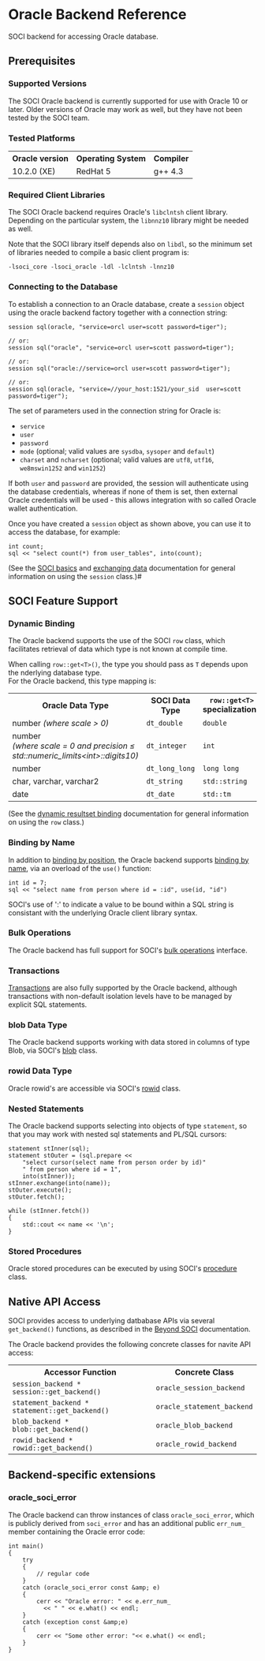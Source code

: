 # Oracle Backend Reference

SOCI backend for accessing Oracle database.

## Prerequisites

### Supported Versions

The SOCI Oracle backend is currently supported for use with Oracle 10 or later.
Older versions of Oracle may work as well, but they have not been tested by the SOCI team.

### Tested Platforms

<table>
<tbody>
<tr><th>Oracle version</th><th>Operating System</th><th>Compiler</th></tr>
<tr><td>10.2.0 (XE)</td><td>RedHat 5</td><td>g++ 4.3</td></tr>
</tbody>
</table>

### Required Client Libraries

The SOCI Oracle backend requires Oracle's `libclntsh` client library. Depending on the particular system, the `libnnz10` library might be needed as well.

Note that the SOCI library itself depends also on `libdl`, so the minimum set of libraries needed to compile a basic client program is:

    -lsoci_core -lsoci_oracle -ldl -lclntsh -lnnz10

### Connecting to the Database

To establish a connection to an Oracle database, create a `session` object using the oracle backend factory together with a connection string:

    session sql(oracle, "service=orcl user=scott password=tiger");

    // or:
    session sql("oracle", "service=orcl user=scott password=tiger");

    // or:
    session sql("oracle://service=orcl user=scott password=tiger");

    // or:
    session sql(oracle, "service=//your_host:1521/your_sid  user=scott password=tiger");    

The set of parameters used in the connection string for Oracle is:

* `service`
* `user`
* `password`
* `mode` (optional; valid values are `sysdba`, `sysoper` and `default`)
* `charset` and `ncharset` (optional; valid values are `utf8`, `utf16`, `we8mswin1252` and `win1252`)

If both `user` and `password` are provided, the session will authenticate using the database credentials, whereas if none of them is set, then external Oracle credentials will be used - this allows integration with so called Oracle wallet authentication.

Once you have created a `session` object as shown above, you can use it to access the database, for example:

    int count;
    sql << "select count(*) from user_tables", into(count);

(See the [SOCI basics](../basics.html) and [exchanging data](../exchange.html) documentation for general information on using the `session` class.)#

## SOCI Feature Support

### Dynamic Binding

The Oracle backend supports the use of the SOCI `row` class, which facilitates retrieval of data which type is not known at compile time.

When calling `row::get<T>()`, the type you should pass as `T` depends upon the nderlying database type.<br/>  For the Oracle backend, this type mapping is:

<table>
  <tbody>
    <tr>
      <th>Oracle Data Type</th>
      <th>SOCI Data Type</th>
      <th><code>row::get&lt;T&gt;</code> specializations</th>
    </tr>
    <tr>
      <td>number <i>(where scale &gt; 0)</i></td>
      <td><code>dt_double</code></td>
      <td><code>double</code></td>
    </tr>
    <tr>
      <td>number<br /><i>(where scale = 0 and precision &le; std::numeric_limits&lt;int&gt;::digits10)</i></td>
      <td><code>dt_integer</code></td>
      <td><code>int</code></td>
    </tr>
    <tr>
      <td>number</td>
      <td><code>dt_long_long</code></td>
      <td><code>long long</code></td>
    </tr>
    <tr>
      <td>char, varchar, varchar2</td>
      <td><code>dt_string</code></td>
      <td><code>std::string</code></td>
    </tr>
    <tr>
      <td>date</td>
      <td><code>dt_date</code></td>
      <td><code>std::tm</code></td>
    </tr>
  </tbody>
</table>


(See the [dynamic resultset binding](../exchange.html#dynamic) documentation for general information on using the `row` class.)

### Binding by Name

In addition to [binding by position](../exchange.html#bind_position), the Oracle backend supports [binding by name](../exchange.html#bind_name), via an overload of the `use()` function:

    int id = 7;
    sql << "select name from person where id = :id", use(id, "id")

SOCI's use of ':' to indicate a value to be bound within a SQL string is consistant with the underlying Oracle client library syntax.

### Bulk Operations

The Oracle backend has full support for SOCI's [bulk operations](../statements.html#bulk) interface.

### Transactions

[Transactions](../statements.html#transactions) are also fully supported by the Oracle backend,
although transactions with non-default isolation levels have to be managed by explicit SQL statements.

### blob Data Type

The Oracle backend supports working with data stored in columns of type Blob, via SOCI's [blob](../exchange.html#blob) class.

### rowid Data Type

Oracle rowid's are accessible via SOCI's [rowid](../reference.html#rowid) class.

### Nested Statements

The Oracle backend supports selecting into objects of type `statement`, so that you may work with nested sql statements and PL/SQL cursors:

    statement stInner(sql);
    statement stOuter = (sql.prepare <<
        "select cursor(select name from person order by id)"
        " from person where id = 1",
        into(stInner));
    stInner.exchange(into(name));
    stOuter.execute();
    stOuter.fetch();

    while (stInner.fetch())
    {
        std::cout << name << '\n';
    }

### Stored Procedures

Oracle stored procedures can be executed by using SOCI's [procedure](../statements.html#procedures) class.

## Native API Access

SOCI provides access to underlying datbabase APIs via several `get_backend()` functions, as described in the [Beyond SOCI](../beyond.html) documentation.

The Oracle backend provides the following concrete classes for navite API access:

<table>
  <tbody>
    <tr>
      <th>Accessor Function</th>
      <th>Concrete Class</th>
    </tr>
    <tr>
      <td><code>session_backend * session::get_backend()</code></td>
      <td><code>oracle_session_backend</code></td>
    </tr>
    <tr>
      <td><code>statement_backend * statement::get_backend()</code></td>
      <td><code>oracle_statement_backend</code></td>
    </tr>
    <tr>
      <td><code>blob_backend * blob::get_backend()</code></td>
      <td><code>oracle_blob_backend</code></td>
    </tr>
    <tr>
      <td><code>rowid_backend * rowid::get_backend()</code></td>
      <td><code>oracle_rowid_backend</code></td>
    </tr>
  </tbody>
</table>

## Backend-specific extensions

### oracle_soci_error

The Oracle backend can throw instances of class `oracle_soci_error`, which is publicly derived from `soci_error` and has an additional public `err_num_` member containing the Oracle error code:

    int main()
    {
        try
        {
            // regular code
        }
        catch (oracle_soci_error const &amp; e)
        {
            cerr << "Oracle error: " << e.err_num_
              << " " << e.what() << endl;
        }
        catch (exception const &amp;e)
        {
            cerr << "Some other error: "<< e.what() << endl;
        }
    }
